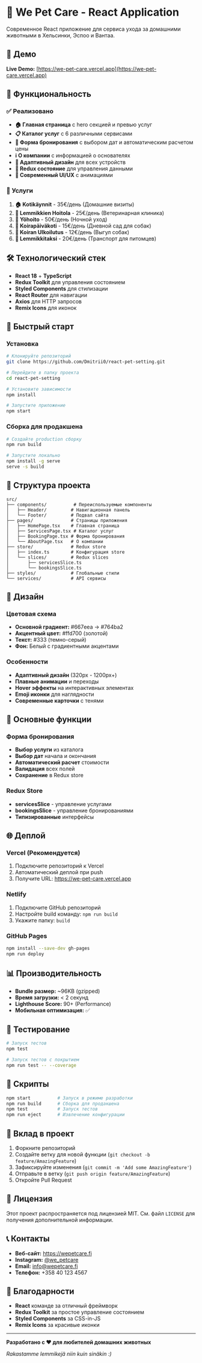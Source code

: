 # 🐾 We Pet Care - React Application

Современное React приложение для сервиса ухода за домашними животными в Хельсинки, Эспоо и Вантаа.

## 🚀 Демо

**Live Demo:** [https://we-pet-care.vercel.app](https://we-pet-care.vercel.app)

## 📱 Функциональность

### ✅ Реализовано
- **🏠 Главная страница** с hero секцией и превью услуг
- **📋 Каталог услуг** с 6 различными сервисами
- **📅 Форма бронирования** с выбором дат и автоматическим расчетом цены
- **ℹ️ О компании** с информацией о основателях
- **📱 Адаптивный дизайн** для всех устройств
- **🔄 Redux состояние** для управления данными
- **🎨 Современный UI/UX** с анимациями

### 🎯 Услуги
1. **🏠 Kotikäynnit** - 35€/день (Домашние визиты)
2. **🏥 Lemmikkien Hoitola** - 25€/день (Ветеринарная клиника)
3. **🌙 Yöhoito** - 50€/день (Ночной уход)
4. **📅 Koirapäiväkoti** - 15€/день (Дневной сад для собак)
5. **🚶 Koiran Ulkoilutus** - 12€/день (Выгул собак)
6. **🚗 Lemmikkitaksi** - 20€/день (Транспорт для питомцев)

## 🛠 Технологический стек

- **React 18** + **TypeScript**
- **Redux Toolkit** для управления состоянием
- **Styled Components** для стилизации
- **React Router** для навигации
- **Axios** для HTTP запросов
- **Remix Icons** для иконок

## 🚀 Быстрый старт

### Установка
```bash
# Клонируйте репозиторий
git clone https://github.com/Dmitrii0/react-pet-setting.git

# Перейдите в папку проекта
cd react-pet-setting

# Установите зависимости
npm install

# Запустите приложение
npm start
```

### Сборка для продакшена
```bash
# Создайте production сборку
npm run build

# Запустите локально
npm install -g serve
serve -s build
```

## 📁 Структура проекта

```
src/
├── components/          # Переиспользуемые компоненты
│   ├── Header/         # Навигационная панель
│   └── Footer/         # Подвал сайта
├── pages/              # Страницы приложения
│   ├── HomePage.tsx    # Главная страница
│   ├── ServicesPage.tsx # Каталог услуг
│   ├── BookingPage.tsx # Форма бронирования
│   └── AboutPage.tsx   # О компании
├── store/              # Redux store
│   ├── index.ts        # Конфигурация store
│   └── slices/         # Redux slices
│       ├── servicesSlice.ts
│       └── bookingsSlice.ts
├── styles/             # Глобальные стили
└── services/           # API сервисы
```

## 🎨 Дизайн

### Цветовая схема
- **Основной градиент:** #667eea → #764ba2
- **Акцентный цвет:** #ffd700 (золотой)
- **Текст:** #333 (темно-серый)
- **Фон:** Белый с градиентными акцентами

### Особенности
- **Адаптивный дизайн** (320px - 1200px+)
- **Плавные анимации** и переходы
- **Hover эффекты** на интерактивных элементах
- **Emoji иконки** для наглядности
- **Современные карточки** с тенями

## 🔧 Основные функции

### Форма бронирования
- **Выбор услуги** из каталога
- **Выбор дат** начала и окончания
- **Автоматический расчет** стоимости
- **Валидация** всех полей
- **Сохранение** в Redux store

### Redux Store
- **servicesSlice** - управление услугами
- **bookingsSlice** - управление бронированиями
- **Типизированные** интерфейсы

## 🌐 Деплой

### Vercel (Рекомендуется)
1. Подключите репозиторий к Vercel
2. Автоматический деплой при push
3. Получите URL: https://we-pet-care.vercel.app

### Netlify
1. Подключите GitHub репозиторий
2. Настройте build команду: `npm run build`
3. Укажите папку: `build`

### GitHub Pages
```bash
npm install --save-dev gh-pages
npm run deploy
```

## 📊 Производительность

- **Bundle размер:** ~96KB (gzipped)
- **Время загрузки:** < 2 секунд
- **Lighthouse Score:** 90+ (Performance)
- **Мобильная оптимизация:** ✅

## 🧪 Тестирование

```bash
# Запуск тестов
npm test

# Запуск тестов с покрытием
npm run test -- --coverage
```

## 📝 Скрипты

```bash
npm start          # Запуск в режиме разработки
npm run build      # Сборка для продакшена
npm test           # Запуск тестов
npm run eject      # Извлечение конфигурации
```

## 🤝 Вклад в проект

1. Форкните репозиторий
2. Создайте ветку для новой функции (`git checkout -b feature/AmazingFeature`)
3. Зафиксируйте изменения (`git commit -m 'Add some AmazingFeature'`)
4. Отправьте в ветку (`git push origin feature/AmazingFeature`)
5. Откройте Pull Request

## 📄 Лицензия

Этот проект распространяется под лицензией MIT. См. файл `LICENSE` для получения дополнительной информации.

## 📞 Контакты

- **Веб-сайт:** https://wepetcare.fi
- **Instagram:** [@we_petcare](https://www.instagram.com/we_petcare/)
- **Email:** info@wepetcare.fi
- **Телефон:** +358 40 123 4567

## 🙏 Благодарности

- **React** команде за отличный фреймворк
- **Redux Toolkit** за простое управление состоянием
- **Styled Components** за CSS-in-JS
- **Remix Icons** за красивые иконки

---

**Разработано с ❤️ для любителей домашних животных**

*Rakastamme lemmikejä niin kuin sinäkin :)*
